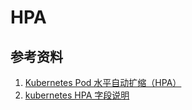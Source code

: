 # HPA

## 参考资料

1. [Kubernetes Pod 水平自动扩缩（HPA）](https://kubernetes.io/zh/docs/tasks/run-application/horizontal-pod-autoscale/)
2. [kubernetes HPA 字段说明](https://kubernetes.io/docs/reference/generated/kubernetes-api/v1.21/#horizontalpodautoscaler-v2beta2-autoscaling)
